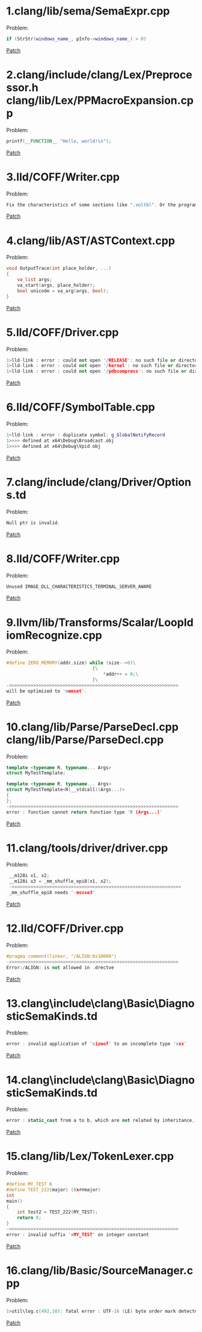 # 1.clang/lib/sema/SemaExpr.cpp 

Problem:
```C++
if (StrStr(windows_name_, pInfo->windows_name_) > 0)
```

[Patch](https://github.com/gmh5225/LLVM_MSVC_Compatibility/blob/main/0001-MSVC-Compatibility.patch)



# 2.clang/include/clang/Lex/Preprocessor.h clang/lib/Lex/PPMacroExpansion.cpp

Problem:
```C++
printf(__FUNCTION__ "Hello, world!\n");
```

[Patch](https://github.com/gmh5225/LLVM_MSVC_Compatibility/blob/main/0002-MSVC-Compatibility.patch)

  
  
# 3.lld/COFF/Writer.cpp

Problem:
```C++
Fix the characteristics of some sections like ".voltbl". Or the program will be crash sometimes.
```

[Patch](https://github.com/gmh5225/LLVM_MSVC_Compatibility/blob/main/0003-MSVC-Compatibility.patch)



# 4.clang/lib/AST/ASTContext.cpp

Problem:
```C++
void OutputTrace(int place_holder, ...)
{
	va_list args;
	va_start(args, place_holder);
	bool unicode = va_arg(args, bool);
}
```

[Patch](https://github.com/gmh5225/LLVM_MSVC_Compatibility/blob/main/0004-MSVC-Compatibility.patch)



# 5.lld/COFF/Driver.cpp

Problem:
```C++
1>lld-link : error : could not open '/RELEASE': no such file or directory
1>lld-link : error : could not open '/kernel': no such file or directory
1>lld-link : error : could not open '/pdbcompress': no such file or directory
```

[Patch](https://github.com/gmh5225/LLVM_MSVC_Compatibility/blob/main/0005-MSVC-Compatibility.patch)



# 6.lld/COFF/SymbolTable.cpp

Problem:
```C++
1>lld-link : error : duplicate symbol: g_GlobalNotifyRecord
1>>>> defined at x64\Debug\Broadcast.obj
1>>>> defined at x64\Debug\Vpid.obj
```

[Patch](https://github.com/gmh5225/LLVM_MSVC_Compatibility/blob/main/0006-MSVC-Compatibility.patch)



# 7.clang/include/clang/Driver/Options.td

Problem:
```C++
Null ptr is invalid.
```

[Patch](https://github.com/gmh5225/LLVM_MSVC_Compatibility/blob/main/0007-MSVC-Compatibility.patch)



# 8.lld/COFF/Writer.cpp

Problem:
```C++
Unused IMAGE_DLL_CHARACTERISTICS_TERMINAL_SERVER_AWARE
```

[Patch](https://github.com/gmh5225/LLVM_MSVC_Compatibility/blob/main/0008-MSVC-Compatibility.patch)



# 9.llvm/lib/Transforms/Scalar/LoopIdiomRecognize.cpp

Problem:
```C++
#define ZERO_MEMORY(addr,size) while (size-->0)\
								{\
									*addr++ = 0;\
								}\
->>>>>>>>>>>>>>>>>>>>>>>>>>>>>>>>>>>>>>>>>>>>>>>>>>>>>>>>>>>>>>>
will be optimized to 'memset'.
```

[Patch](https://github.com/gmh5225/LLVM_MSVC_Compatibility/blob/main/0009-MSVC-Compatibility.patch)



# 10.clang/lib/Parse/ParseDecl.cpp clang/lib/Parse/ParseDecl.cpp

Problem:
```C++
template <typename R, typename... Args>
struct MyTestTemplate;

template <typename R, typename... Args>
struct MyTestTemplate<R(__stdcall)(Args...)>
{
};
->>>>>>>>>>>>>>>>>>>>>>>>>>>>>>>>>>>>>>>>>>>>>>>>>>>>>>>>>>>>>>>
error : function cannot return function type 'R (Args...)'
```

[Patch](https://github.com/gmh5225/LLVM_MSVC_Compatibility/blob/main/0010-MSVC-Compatibility.patch)



# 11.clang/tools/driver/driver.cpp

Problem:
```C++
 __m128i x1, x2;
 __m128i x3 = _mm_shuffle_epi8(x1, x2);
 ->>>>>>>>>>>>>>>>>>>>>>>>>>>>>>>>>>>>>>>>>>>>>>>>>>>>>>>>>>>>>>>
 _mm_shuffle_epi8 needs '-mssse3'
```

[Patch](https://github.com/gmh5225/LLVM_MSVC_Compatibility/blob/main/0011-MSVC-Compatibility.patch)



# 12.lld/COFF/Driver.cpp

Problem:
```C++
#pragma comment(linker, "/ALIGN:0x10000")
->>>>>>>>>>>>>>>>>>>>>>>>>>>>>>>>>>>>>>>>>>>>>>>>>>>>>>>>>>>>>>>
Error:/ALIGN: is not allowed in .drectve
```

[Patch](https://github.com/gmh5225/LLVM_MSVC_Compatibility/blob/main/0012-MSVC-Compatibility.patch)



# 13.clang\include\clang\Basic\DiagnosticSemaKinds.td

Problem:
```C++
error : invalid application of 'sizeof' to an incomplete type 'xxx'
```

[Patch](https://github.com/gmh5225/LLVM_MSVC_Compatibility/blob/main/0013-MSVC-Compatibility.patch)



# 14.clang\include\clang\Basic\DiagnosticSemaKinds.td

Problem:
```C++
error : static_cast from a to b, which are not related by inheritance, is not allowed
```

[Patch](https://github.com/gmh5225/LLVM_MSVC_Compatibility/blob/main/0014-MSVC-Compatibility.patch)



# 15.clang/lib/Lex/TokenLexer.cpp

Problem:
```C++
#define MY_TEST 6
#define TEST_222(major) (0x##major)
int
main()
{
    int test2 = TEST_222(MY_TEST);
    return 0;
}
->>>>>>>>>>>>>>>>>>>>>>>>>>>>>>>>>>>>>>>>>>>>>>>>>>>>>>>>>>>>>>>
error : invalid suffix 'xMY_TEST' on integer constant
```

[Patch](https://github.com/gmh5225/LLVM_MSVC_Compatibility/blob/main/0015-MSVC-Compatibility.patch)



# 16.clang/lib/Basic/SourceManager.cpp

Problem:
```C++
1>util\log.c(492,10): fatal error : UTF-16 (LE) byte order mark detected in 'util/ioctl.inc', but encoding is not supported
```

[Patch](https://github.com/gmh5225/LLVM_MSVC_Compatibility/blob/main/0016-MSVC-Compatibility.patch)


